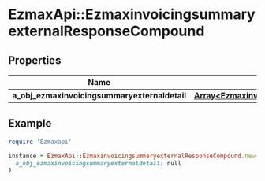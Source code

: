 # EzmaxApi::EzmaxinvoicingsummaryexternalResponseCompound

## Properties

| Name | Type | Description | Notes |
| ---- | ---- | ----------- | ----- |
| **a_obj_ezmaxinvoicingsummaryexternaldetail** | [**Array&lt;EzmaxinvoicingsummaryexternaldetailResponseCompound&gt;**](EzmaxinvoicingsummaryexternaldetailResponseCompound.md) |  |  |

## Example

```ruby
require 'Ezmaxapi'

instance = EzmaxApi::EzmaxinvoicingsummaryexternalResponseCompound.new(
  a_obj_ezmaxinvoicingsummaryexternaldetail: null
)
```

